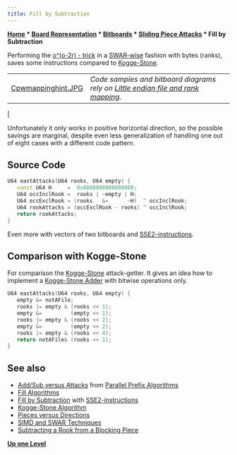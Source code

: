 ```yaml
---
title: Fill by Subtraction
---
```

**[Home](Home "Home") * [Board Representation](Board_Representation "Board Representation") * [Bitboards](Bitboards "Bitboards") * [Sliding Piece Attacks](Sliding_Piece_Attacks "Sliding Piece Attacks") * Fill by Subtraction**

Performing the [o^(o-2r) - trick](Subtracting_a_Rook_from_a_Blocking_Piece "Subtracting a Rook from a Blocking Piece")  in a [SWAR-wise](SIMD_and_SWAR_Techniques "SIMD and SWAR Techniques") fashion with bytes (ranks), saves some instructions compared to [Kogge-Stone](Kogge-Stone_Algorithm "Kogge-Stone Algorithm").

|  |  |
| --- | --- |
| [Cpwmappinghint.JPG](Square_Mapping_Considerations "Square Mapping Considerations")  | *Code samples and bitboard diagrams rely on [Little endian file and rank mapping](Square_Mapping_Considerations#LittleEndianRankFileMapping "Square Mapping Considerations")*.
|

Unfortunately it only works in positive horizontal direction, so the possible savings are marginal, despite even less generalization of handling one out of eight cases with a different code pattern.

## Source Code

```C++
U64 eastAttacks(U64 rooks, U64 empty) {
   const U64 H     =  0x8080808080808080;
   U64 occInclRook =  rooks | ~empty | H;
   U64 occExclRook = (rooks   &=      ~H)  ^ occInclRook;
   U64 rookAttacks = (occExclRook - rooks) ^ occInclRook;
   return rookAttacks;
}

```

Even more with vectors of two bitboards and [SSE2-instructions](SSE2#EastAttacks "SSE2").

## Comparison with Kogge-Stone

For comparison the [Kogge-Stone](Kogge-Stone_Algorithm "Kogge-Stone Algorithm") attack-getter. It gives an idea how to implement a [Kogge-Stone Adder](Parallel_Prefix_Algorithms#KoggeStoneAdder "Parallel Prefix Algorithms") with bitwise operations only.

```C++
U64 eastAttacks(U64 rooks, U64 empty) {
   empty &= notAFile;
   rooks |= empty & (rooks << 1);
   empty &=         (empty << 1);
   rooks |= empty & (rooks << 2);
   empty &=         (empty << 2);
   rooks |= empty & (rooks << 4);
   return notAFile& (rooks << 1);
}

```

## See also

- [Add/Sub versus Attacks](Parallel_Prefix_Algorithms#KoggeStoneAdder "Parallel Prefix Algorithms") from [Parallel Prefix Algorithms](Parallel_Prefix_Algorithms "Parallel Prefix Algorithms")
- [Fill Algorithms](Fill_Algorithms "Fill Algorithms")
- [Fill by Subtraction](SSE2#EastAttacks "SSE2") with [SSE2-instructions](SSE2 "SSE2")
- [Kogge-Stone Algorithm](Kogge-Stone_Algorithm "Kogge-Stone Algorithm")
- [Pieces versus Directions](Pieces_versus_Directions "Pieces versus Directions")
- [SIMD and SWAR Techniques](SIMD_and_SWAR_Techniques "SIMD and SWAR Techniques")
- [Subtracting a Rook from a Blocking Piece](Subtracting_a_Rook_from_a_Blocking_Piece "Subtracting a Rook from a Blocking Piece")

**[Up one Level](Sliding_Piece_Attacks "Sliding Piece Attacks")**

